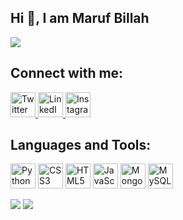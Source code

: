 ## Hi 👋, I am Maruf Billah
![](http://github-profile-summary-cards.vercel.app/api/cards/profile-details?username=1marufbillah&theme=vue)

## Connect with me:

<p align="left">
  <a href="https://twitter.com/1marufbillah" target="_blank">
    <img src="https://img.icons8.com/color/48/000000/twitter--v1.png" alt="Twitter" width="40" height="40"/>
  </a>
  <a href="https://linkedin.com/in/1marufbillah" target="_blank">
    <img src="https://img.icons8.com/color/48/000000/linkedin.png" alt="LinkedIn" width="40" height="40"/>
  </a>
  <a href="https://instagram.com/1marufbillah" target="_blank">
    <img src="https://img.icons8.com/color/48/000000/instagram-new.png" alt="Instagram" width="40" height="40"/>
  </a>
</p>

## Languages and Tools:

<p align="left">
  <img src="https://img.icons8.com/color/48/000000/python.png" alt="Python" width="40" height="40"/>
  <img src="https://img.icons8.com/color/48/000000/css3.png" alt="CSS3" width="40" height="40"/>
  <img src="https://img.icons8.com/color/48/000000/html-5.png" alt="HTML5" width="40" height="40"/>
  <img src="https://img.icons8.com/color/48/000000/javascript.png" alt="JavaScript" width="40" height="40"/>
  <img src="https://img.icons8.com/color/48/000000/mongodb.png" alt="MongoDB" width="40" height="40"/>
  <img src="https://img.icons8.com/ios-filled/50/000000/mysql-logo.png" alt="MySQL" width="40" height="40"/>
</p>

![](https://github-readme-stats.vercel.app/api?username=1marufbillah&show_icons=true&theme=vue)
![](http://github-profile-summary-cards.vercel.app/api/cards/productive-time?username=1marufbillah&theme=vue&utcOffset=8)


<!--
**1marufbillah/1marufbillah** is a ✨ _special_ ✨ repository because its `README.md` (this file) appears on your GitHub profile.

Here are some ideas to get you started:
![](http://github-profile-summary-cards.vercel.app/api/cards/most-commit-language?username=1marufbillah&theme=vue)
![](http://github-profile-summary-cards.vercel.app/api/cards/stats?username=1marufbillah&theme=vue)


- 🔭 I’m currently working on ...
- 🌱 I’m currently learning ...
- 👯 I’m looking to collaborate on ...
- 🤔 I’m looking for help with ...
- 💬 Ask me about ...
- 📫 How to reach me: ...
- 😄 Pronouns: ...
- ⚡ Fun fact: ...
-->
